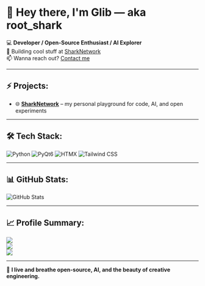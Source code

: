 # 👋 Hey there, I'm Glib — aka root_shark

💻 **Developer / Open-Source Enthusiast / AI Explorer**  
🚀 Building cool stuff at [SharkNetwork](https://rootshark.dev)  
📫 Wanna reach out? [Contact me](https://sharknet.fun/contact.html)

---

## ⚡ Projects:
- 🌐 **[SharkNetwork](https://rootshark.dev)** – my personal playground for code, AI, and open experiments

---

## 🛠 Tech Stack:
![Python](https://img.shields.io/badge/Python-3776AB?style=for-the-badge&logo=python&logoColor=white)
![PyQt6](https://img.shields.io/badge/PyQt6-41CD52?style=for-the-badge&logo=qt&logoColor=white)
![HTMX](https://img.shields.io/badge/HTMX-0C1A30?style=for-the-badge&logo=htmx&logoColor=white)
![Tailwind CSS](https://img.shields.io/badge/TailwindCSS-38B2AC?style=for-the-badge&logo=tailwind-css&logoColor=white)

---

## 📊 GitHub Stats:
![GitHub Stats](https://github-readme-stats.vercel.app/api?username=GlibShark&show_icons=true&theme=tokyonight)

---

## 📈 Profile Summary:
[![](https://github-profile-summary-cards.vercel.app/api/cards/profile-details?username=GlibShark&theme=tokyonight)](https://github.com/GlibShark)  
[![](https://github-profile-summary-cards.vercel.app/api/cards/repos-per-language?username=GlibShark&theme=tokyonight)](https://github.com/GlibShark)  
[![](https://github-profile-summary-cards.vercel.app/api/cards/most-commit-language?username=GlibShark&theme=tokyonight)](https://github.com/GlibShark)

---

🚀 **I live and breathe open-source, AI, and the beauty of creative engineering.**
